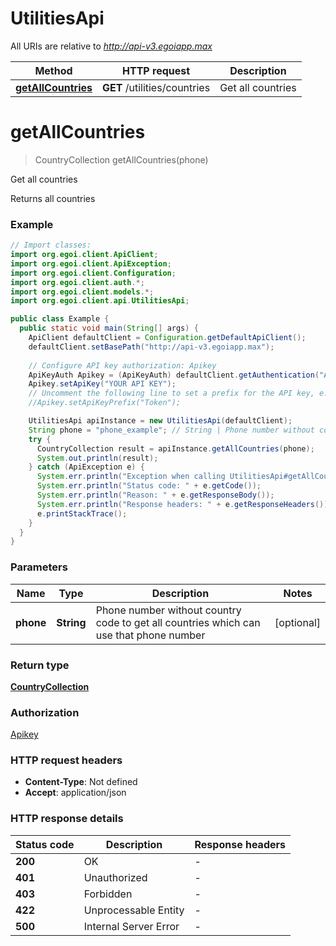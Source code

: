# UtilitiesApi

All URIs are relative to *http://api-v3.egoiapp.max*

Method | HTTP request | Description
------------- | ------------- | -------------
[**getAllCountries**](UtilitiesApi.md#getAllCountries) | **GET** /utilities/countries | Get all countries


<a name="getAllCountries"></a>
# **getAllCountries**
> CountryCollection getAllCountries(phone)

Get all countries

Returns all countries

### Example
```java
// Import classes:
import org.egoi.client.ApiClient;
import org.egoi.client.ApiException;
import org.egoi.client.Configuration;
import org.egoi.client.auth.*;
import org.egoi.client.models.*;
import org.egoi.client.api.UtilitiesApi;

public class Example {
  public static void main(String[] args) {
    ApiClient defaultClient = Configuration.getDefaultApiClient();
    defaultClient.setBasePath("http://api-v3.egoiapp.max");
    
    // Configure API key authorization: Apikey
    ApiKeyAuth Apikey = (ApiKeyAuth) defaultClient.getAuthentication("Apikey");
    Apikey.setApiKey("YOUR API KEY");
    // Uncomment the following line to set a prefix for the API key, e.g. "Token" (defaults to null)
    //Apikey.setApiKeyPrefix("Token");

    UtilitiesApi apiInstance = new UtilitiesApi(defaultClient);
    String phone = "phone_example"; // String | Phone number without country code to get all countries which can use that phone number
    try {
      CountryCollection result = apiInstance.getAllCountries(phone);
      System.out.println(result);
    } catch (ApiException e) {
      System.err.println("Exception when calling UtilitiesApi#getAllCountries");
      System.err.println("Status code: " + e.getCode());
      System.err.println("Reason: " + e.getResponseBody());
      System.err.println("Response headers: " + e.getResponseHeaders());
      e.printStackTrace();
    }
  }
}
```

### Parameters

Name | Type | Description  | Notes
------------- | ------------- | ------------- | -------------
 **phone** | **String**| Phone number without country code to get all countries which can use that phone number | [optional]

### Return type

[**CountryCollection**](CountryCollection.md)

### Authorization

[Apikey](../README.md#Apikey)

### HTTP request headers

 - **Content-Type**: Not defined
 - **Accept**: application/json

### HTTP response details
| Status code | Description | Response headers |
|-------------|-------------|------------------|
**200** | OK |  -  |
**401** | Unauthorized |  -  |
**403** | Forbidden |  -  |
**422** | Unprocessable Entity |  -  |
**500** | Internal Server Error |  -  |

